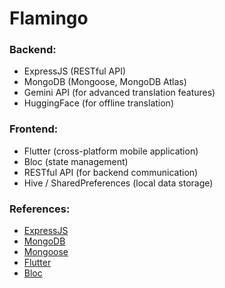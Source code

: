 # Flamingo


### Backend:
- ExpressJS (RESTful API)
- MongoDB (Mongoose, MongoDB Atlas)
- Gemini API (for advanced translation features)
- HuggingFace (for offline translation)


### Frontend:
- Flutter (cross-platform mobile application)
- Bloc (state management)
- RESTful API (for backend communication)
- Hive / SharedPreferences (local data storage)

### References:
- [ExpressJS](https://expressjs.com/)
- [MongoDB](https://www.mongodb.com/)
- [Mongoose](https://mongoosejs.com/)
- [Flutter](https://flutter.dev/)
- [Bloc](https://bloclibrary.dev/)


